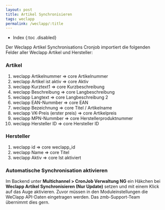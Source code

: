 ```yaml
---
layout: post
title: Artikel Synchronisieren
tags: weclapp
permalink: /weclapp/:title
---
```



+ Index
{:toc .disabled}


Der Weclapp Artikel Synchronisations Cronjob importiert die folgenden Felder aller Weclapp Artikel und Hersteller:


### Artikel
1. weclapp Artikelnummer                => core Artikelnummer
2. weclapp Artikel ist aktiv                => core Aktiv
3. weclapp Kurztext1                         => core Kurzbeschreibung
4. weclapp Beschreibung                => core Langbeschreibung
5. weclapp Langtext                        => core Langbeschreibung 2
6. weclapp EAN-Nummber                => core EAN
7. weclapp Bezeichnung                        => core Titel / Artikelname
8. weclapp VK-Preis (erster preis)        => core Artikelpreis
9. weclapp MPN-Nummber                => core Herstellerproduktnummer
10. weclapp Hersteller ID                         => core Hersteller ID


### Hersteller
1. weclapp id                => core weclapp_id
2. weclapp Name        => core Titel
3. weclapp Aktiv                => core Ist aktiviert


### Automatische Synchronisation aktivieren


Im Backend unter **Multichannel > CronJob Verwaltung NG** ein Häkchen bei **Weclapp Artikel Synchronisieren (Nur Update)** setzen und mit einem Klick auf das Auge aktivieren. Zuvor müssen in den Moduleinstellungen die WeClapp API-Daten eingetragen werden. Das zmb-Support-Team übernimmt dies gern.
